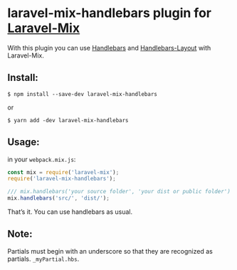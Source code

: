 # laravel-mix-handlebars plugin for [Laravel-Mix](https://github.com/JeffreyWay/laravel-mix)

With this plugin you can use [Handlebars](https://github.com/wycats/handlebars.js) and [Handlebars-Layout](https://github.com/shannonmoeller/handlebars-layouts) with Laravel-Mix.

## Install:

```
$ npm install --save-dev laravel-mix-handlebars
```
or

```
$ yarn add -dev laravel-mix-handlebars
```

## Usage:

in your `webpack.mix.js`:

```js
const mix = require('laravel-mix');
require('laravel-mix-handlebars');

/// mix.handlebars('your source folder', 'your dist or public folder')
mix.handlebars('src/', 'dist/');
```

That’s it. You can use handlebars as usual.

## Note:
Partials must begin with an underscore so that they are recognized as partials. `_myPartial.hbs`.
